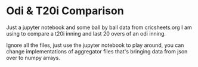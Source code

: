 # Odi & T20i Comparison

Just a jupyter notebook and some ball by ball data from cricsheets.org I am using to compare a t20i inning and last 20 overs of an odi inning.

Ignore all the files, just use the jupyter notebook to play around, you can change implementations of aggregator files that's bringing data from json over to numpy arrays.
